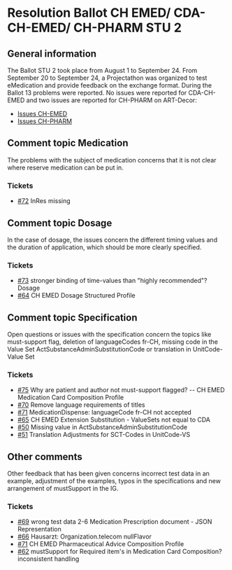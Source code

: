 # Resolution Ballot CH EMED/ CDA-CH-EMED/ CH-PHARM STU 2

## General information
The Ballot STU 2 took place from August 1 to September 24. From September 20 to
September 24, a Projectathon was organized to test eMedication and provide feedback on
the exchange format.
During the Ballot 13 problems were reported. No issues were reported for CDA-CH-EMED
and two issues are reported for CH-PHARM on ART-Decor:
* [Issues CH-EMED](https://github.com/ehealthsuisse/ch-emed/issues)
* [Issues CH-PHARM](https://art-decor.org/art-decor/decor-issues--ch-pharm-)

## Comment topic Medication
The problems with the subject of medication concerns that it is not clear where reserve
medication can be put in.

### Tickets
* [#72](https://github.com/ehealthsuisse/ch-emed/issues/72) InRes missing

## Comment topic Dosage
In the case of dosage, the issues concern the different timing values and the duration of
application, which should be more clearly specified.

### Tickets
* [#73](https://github.com/ehealthsuisse/ch-emed/issues/73) stronger binding of time-values than &quot;highly recommended&quot;? Dosage
* [#64](https://github.com/ehealthsuisse/ch-emed/issues/64) CH EMED Dosage Structured Profile

## Comment topic Specification
Open questions or issues with the specification concern the topics like must-support flag,
deletion of languageCodes fr-CH, missing code in the Value Set
ActSubstanceAdminSubstitutionCode or translation in UnitCode-Value Set

### Tickets
* [#75](https://github.com/ehealthsuisse/ch-emed/issues/75) Why are patient and author not must-support flagged? -- CH EMED Medication Card
Composition Profile
* [#70](https://github.com/ehealthsuisse/ch-emed/issues/70) Remove language requirements of titles
* [#71](https://github.com/ehealthsuisse/ch-emed/issues/71) MedicationDispense: languageCode fr-CH not accepted
* [#65](https://github.com/ehealthsuisse/ch-emed/issues/65) CH EMED Extension Substitution - ValueSets not equal to CDA
* [#50](https://github.com/ehealthsuisse/ch-emed/issues/50) Missing value in ActSubstanceAdminSubstitutionCode
* [#51](https://github.com/ehealthsuisse/ch-emed/issues/51) Translation Adjustments for SCT-Codes in UnitCode-VS

## Other comments
Other feedback that has been given concerns incorrect test data in an example, adjustment
of the examples, typos in the specifications and new arrangement of mustSupport in the IG.

### Tickets
* [#69](https://github.com/ehealthsuisse/ch-emed/issues/69) wrong test data 2-6 Medication Prescription document - JSON Representation
* [#66](https://github.com/ehealthsuisse/ch-emed/issues/66) Hausarzt: Organization.telecom nullFlavor
* [#71](https://github.com/ehealthsuisse/ch-emed/issues/71) CH EMED Pharmaceutical Advice Composition Profile
* [#62](https://github.com/ehealthsuisse/ch-emed/issues/62) mustSupport for Required item&#39;s in Medication Card Composition? inconsistent handling